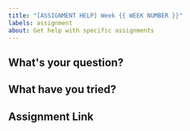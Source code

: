 ```yaml
---
title: "[ASSIGNMENT HELP] Week {{ WEEK NUMBER }}"
labels: assignment
about: Get help with specific assignments
---
```


## What's your question?
<!-- Be specific -->

## What have you tried?
<!-- Share code snippets -->

## Assignment Link
<!-- Link to your personal assignment repo -->